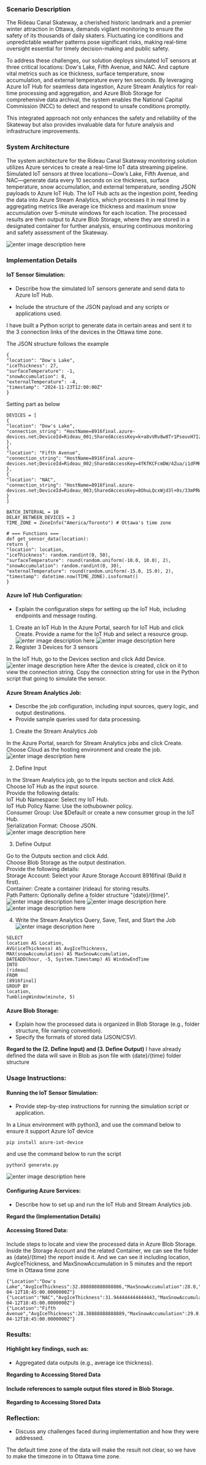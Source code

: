 ### Scenario Description

The Rideau Canal Skateway, a cherished historic landmark and a premier winter attraction in Ottawa, demands vigilant monitoring to ensure the safety of its thousands of daily skaters. Fluctuating ice conditions and unpredictable weather patterns pose significant risks, making real-time oversight essential for timely decision-making and public safety.

To address these challenges, our solution deploys simulated IoT sensors at three critical locations: Dow's Lake, Fifth Avenue, and NAC. And capture vital metrics such as ice thickness, surface temperature, snow accumulation, and external temperature every ten seconds. By leveraging Azure IoT Hub for seamless data ingestion, Azure Stream Analytics for real-time processing and aggregation, and Azure Blob Storage for comprehensive data archival, the system enables the National Capital Commission (NCC) to detect and respond to unsafe conditions promptly.

This integrated approach not only enhances the safety and reliability of the Skateway but also provides invaluable data for future analysis and infrastructure improvements.
  

### System Architecture

The system architecture for the Rideau Canal Skateway monitoring solution utilizes Azure services to create a real-time IoT data streaming pipeline. Simulated IoT sensors at three locations—Dow’s Lake, Fifth Avenue, and NAC—generate data every 10 seconds on ice thickness, surface temperature, snow accumulation, and external temperature, sending JSON payloads to Azure IoT Hub. The IoT Hub acts as the ingestion point, feeding the data into Azure Stream Analytics, which processes it in real time by aggregating metrics like average ice thickness and maximum snow accumulation over 5-minute windows for each location. The processed results are then output to Azure Blob Storage, where they are stored in a designated container for further analysis, ensuring continuous monitoring and safety assessment of the Skateway.

![enter image description here](https://raw.githubusercontent.com/lian0138/8916_Final/refs/heads/main/img/diagram.jpg)

### Implementation Details

#### IoT Sensor Simulation:

* Describe how the simulated IoT sensors generate and send data to Azure IoT Hub.

* Include the structure of the JSON payload and any scripts or applications used.

I have built a Python script to generate data in certain areas and sent it to the 3 connection links of the devices in the Ottawa time zone.

The JSON structure follows the example

```
{
"location": "Dow's Lake",
"iceThickness": 27,
"surfaceTemperature": -1,
"snowAccumulation": 8,
"externalTemperature": -4,
"timestamp": "2024-11-23T12:00:00Z"
}
```
Setting part as below
```
DEVICES = [
{
"location": "Dow's Lake",
"connection_string": "HostName=8916final.azure-devices.net;DeviceId=Rideau_001;SharedAccessKey=k+a8vVRv8w8Tr1PseuvH7IzERXLgF3JnO8EE55dU4wc="
},
{
"location": "Fifth Avenue",
"connection_string": "HostName=8916final.azure-devices.net;DeviceId=Rideau_002;SharedAccessKey=4fKfKCFcmDW/4Zua/i1dFMHqLTQ/u9yyBPA/gwf1zuk="
},
{
"location": "NAC",
"connection_string": "HostName=8916final.azure-devices.net;DeviceId=Rideau_003;SharedAccessKey=8OhuLQcxWjd3l+0s/33mPRWllbW89M/Occpa5Bdug/g="
}
]

BATCH_INTERVAL = 10
DELAY_BETWEEN_DEVICES = 2
TIME_ZONE = ZoneInfo("America/Toronto") # Ottawa's time zone

# === Functions ===
def get_sensor_data(location):
return {
"location": location,
"iceThickness": random.randint(0, 50),
"surfaceTemperature": round(random.uniform(-10.0, 10.0), 2),
"snowAccumulation": random.randint(0, 30),
"externalTemperature": round(random.uniform(-15.0, 15.0), 2),
"timestamp": datetime.now(TIME_ZONE).isoformat()
}
```

  

#### Azure IoT Hub Configuration:

* Explain the configuration steps for setting up the IoT Hub, including endpoints and message routing.

1. Create an IoT Hub
In the Azure Portal, search for IoT Hub and click Create. Provide a name for the IoT Hub and select a resource group.
![enter image description here](https://raw.githubusercontent.com/lian0138/8916_Final/refs/heads/main/img/Report_001.png)
![enter image description here](https://github.com/lian0138/8916_Final/blob/main/img/Report_002.png?raw=true)
2. Register 3 Devices for 3 sensors

In the IoT Hub, go to the Devices section and click Add Device.
![enter image description here](https://github.com/lian0138/8916_Final/blob/main/img/devices.png?raw=true)
After the device is created, click on it to view the connection string. Copy the connection string for use in the Python script that going to simulate the sensor.

#### Azure Stream Analytics Job:

* Describe the job configuration, including input sources, query logic, and output destinations.
* Provide sample queries used for data processing.


1. Create the Stream Analytics Job

In the Azure Portal, search for Stream Analytics jobs and click Create. Choose Cloud as the hosting environment and create the job.
![enter image description here](https://github.com/lian0138/8916_Final/blob/main/img/Report_003.png?raw=true)

2. Define Input

In the Stream Analytics job, go to the Inputs section and click Add.  
Choose IoT Hub as the input source.  
Provide the following details:  
IoT Hub Namespace: Select my IoT Hub.  
IoT Hub Policy Name: Use the iothubowner policy.  
Consumer Group: Use $Default or create a new consumer group in the IoT Hub.  
Serialization Format: Choose JSON.  
![enter image description here](https://github.com/lian0138/8916_Final/blob/main/img/Report_004.png?raw=true)


3. Define Output

Go to the Outputs section and click Add.  
Choose Blob Storage as the output destination.  
Provide the following details:  
Storage Account: Select your Azure Storage Account 8916final (Build it first).  
Container: Create a container (rideau) for storing results.  
Path Pattern: Optionally define a folder structure "{date}/{time}".  
![enter image description here](https://github.com/lian0138/8916_Final/blob/main/img/Report_005.png?raw=true)
![enter image description here](https://github.com/lian0138/8916_Final/blob/main/img/Report_006.png?raw=true)
![enter image description here](https://github.com/lian0138/8916_Final/blob/main/img/Report_007.png?raw=true)


4. Write the Stream Analytics Query, Save, Test, and Start the Job
![enter image description here](https://github.com/lian0138/8916_Final/blob/main/img/Report_008.png?raw=true)
```
SELECT
location AS Location,
AVG(iceThickness) AS AvgIceThickness,
MAX(snowAccumulation) AS MaxSnowAccumulation,
DATEADD(hour, -5, System.Timestamp) AS WindowEndTime
INTO
[rideau]
FROM
[8916final]
GROUP BY
location,
TumblingWindow(minute, 5)
```

  

#### Azure Blob Storage:

* Explain how the processed data is organized in Blob Storage (e.g., folder structure, file naming convention).
* Specify the formats of stored data (JSON/CSV).

**Regard to the (2. Define Input) and (3. Define Output)**
I have already defined the data will save in Blob as json file with {date}/{time} folder structure

### Usage Instructions:

#### Running the IoT Sensor Simulation:

* Provide step-by-step instructions for running the simulation script or application.

In a Linux environment with python3, and use the command below to ensure it support Azure IoT device

```
pip install azure-iot-device
```
and use the command below to run the script
```
python3 generate.py
```
![enter image description here](https://github.com/lian0138/8916_Final/blob/main/img/scriptRunning.png?raw=true)
#### Configuring Azure Services:

* Describe how to set up and run the IoT Hub and Stream Analytics job.

**Regard the (Implementation Details)**

#### Accessing Stored Data:

Include steps to locate and view the processed data in Azure Blob Storage.
Inside the Storage Account and the related Container, we can see the folder as {date}/{time}
the report inside it. And we can see it including location, AvgIceThickness, and MaxSnowAccumulation in 5 minutes and the report time in Ottawa time zone

```
{"Location":"Dow's Lake","AvgIceThickness":32.888888888888886,"MaxSnowAccumulation":28.0,"WindowEndTime":"2025-04-12T18:45:00.0000000Z"}
{"Location":"NAC","AvgIceThickness":31.944444444444443,"MaxSnowAccumulation":20.0,"WindowEndTime":"2025-04-12T18:45:00.0000000Z"}
{"Location":"Fifth Avenue","AvgIceThickness":28.38888888888889,"MaxSnowAccumulation":29.0,"WindowEndTime":"2025-04-12T18:45:00.0000000Z"}
```


### Results:

#### Highlight key findings, such as:
* Aggregated data outputs (e.g., average ice thickness).

**Regarding to Accessing Stored Data**
#### Include references to sample output files stored in Blob Storage.

**Regarding to Accessing Stored Data**

  

### Reflection:

* Discuss any challenges faced during implementation and how they were addressed.

The default time zone of the data will make the result not clear, so we have to make the timezone in to Ottawa time zone.